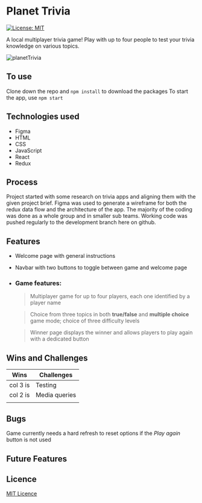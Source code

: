 # Planet Trivia

[![License: MIT](https://img.shields.io/badge/Licence-MIT-green.svg)](https://opensource.org/licenses/MIT)

A local multiplayer trivia game! Play with up to four people to test your trivia knowledge on various topics.

![planetTrivia](https://github.com/rajtandel21/trivia-planet/blob/development/src/images/triviaplanet.gif)


## To use

Clone down the repo and `npm install` to download the packages
To start the app, use `npm start`

## Technologies used

- Figma
- HTML
- CSS
- JavaScript
- React
- Redux

## Process

Project started with some research on trivia apps and aligning them with the given project brief. Figma was used to generate a wireframe for both the redux data flow and the architecture of the app. 
The majority of the coding was done as a whole group and in smaller sub teams.
Working code was pushed regularly to the development branch here on github.

## Features

- Welcome page with general instructions
- Navbar with two buttons to toggle between game and welcome page
- ### Game features:
  > Multiplayer game for up to four players, each one identified by a player name

  > Choice from three topics in both **true/false** and **multiple choice** game mode; choice of three difficulty levels

  > Winner page displays the winner and allows players to play again with a dedicated button


## Wins and Challenges

| **Wins**          | **Challenges**    | 
| -------------     |-------------      | 
| col 3 is          | Testing           | 
| col 2 is          | Media queries     | 
|                   |                   |   

## Bugs

Game currently needs a hard refresh to reset options if the _Play again_ button is not used

## Future Features


## Licence
[MIT Licence](https://opensource.org/licenses/mit-license.php)

